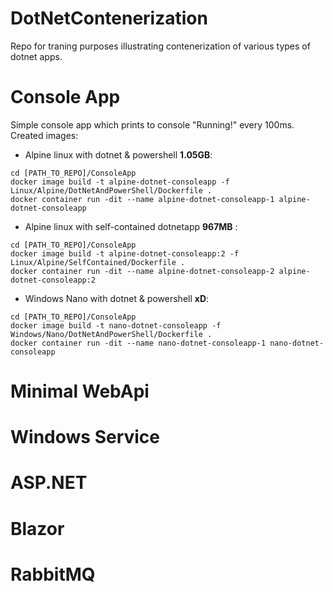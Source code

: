 # DotNetContenerization
Repo for traning purposes illustrating contenerization of various types of dotnet apps.

# Console App
Simple console app which prints to console "Running!" every 100ms.
Created images:
- Alpine linux with dotnet & powershell **1.05GB**:
```
cd [PATH_TO_REPO]/ConsoleApp
docker image build -t alpine-dotnet-consoleapp -f Linux/Alpine/DotNetAndPowerShell/Dockerfile .
docker container run -dit --name alpine-dotnet-consoleapp-1 alpine-dotnet-consoleapp
```
- Alpine linux with self-contained dotnetapp **967MB** :
```
cd [PATH_TO_REPO]/ConsoleApp
docker image build -t alpine-dotnet-consoleapp:2 -f Linux/Alpine/SelfContained/Dockerfile .
docker container run -dit --name alpine-dotnet-consoleapp-2 alpine-dotnet-consoleapp:2
```
- Windows Nano with dotnet & powershell **xD**:
```
cd [PATH_TO_REPO]/ConsoleApp
docker image build -t nano-dotnet-consoleapp -f Windows/Nano/DotNetAndPowerShell/Dockerfile .
docker container run -dit --name nano-dotnet-consoleapp-1 nano-dotnet-consoleapp
```

# Minimal WebApi

# Windows Service

# ASP.NET

# Blazor

# RabbitMQ
